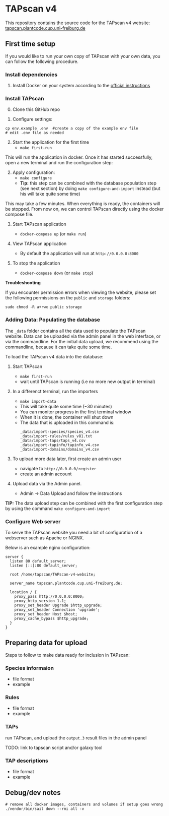 # TAPscan v4

This repository contains the source code for the TAPscan v4 website: [tapscan.plantcode.cup.uni-freiburg.de](http://tapscan.plantcode.cup.uni-freiburg.de)


## First time setup

If you would like to run your own copy of TAPscan with your own data, you can follow the following procedure.

### Install dependencies

1. Install Docker on your system according to the [official instructions](https://docs.docker.com/engine/install/)


### Install TAPscan

0. Clone this GitHub repo

1. Configure settings:

```
cp env.example .env  #create a copy of the example env file
# edit .env file as needed
```

2. Start the application for the first time
   -  `make first-run`

This will run the application in docker. Once it has started successfully,  open a new terminal and run the configuration step:

2. Apply configuration:
   - `make configure`
   - **Tip:** this step can be combined with the database population step (see next section) by doing `make configure-and-import` instead (but his will take quite some time)

This may take a few minutes. When everything is ready, the containers will be stopped. From now on, we can control TAPscan directly using the docker compose file.

3. Start TAPscan application
   - `docker-compose up` (or `make run`)

4. View  TAPscan application
   - By default the application will run at `http://0.0.0.0:8000`

5. To stop the application
   - `docker-compose down` (or `make stop`)

**Troubleshooting**

If you encounter permission errors when viewing the website, please set the following permissions on the `public` and `storage` folders:

```
sudo chmod -R a+rwx public storage
```


### Adding Data: Populating the database

The `_data` folder contains all the data used to populate the TAPscan website. Data can be uploaded via the admin panel in the web interface, or via the commandline. For the initial data upload, we recommend using the commandline, because it can take quite some time.

To load the TAPscan v4 data into the database:

1. Start TAPscan
   - `make first-run`
   - wait until TAPscan is running (i.e no more new output in terminal)

2. In a differenct terminal, run the importers
   - `make import-data`
   - This will take quite some time (~30 minutes)
   - You can monitor progress in the first terminal window
   - When it is done, the container will shut down
   - The data that is uploaded in this command is:
     ```
     _data/import-species/species_v4.csv
     _data/import-rules/rules_v81.txt
     _data/import-taps/taps_v4.csv
     _data/import-tapinfo/tapinfo_v4.csv
     _data/import-domains/domains_v4.csv
     ```

3. To upload more data later, first create an admin user
   - navigate to `http://0.0.0.0/register`
   - create an admin account

4. Upload data via the Admin panel.
   - Admin -> Data Upload and follow the instructions

**TIP:** The data upload step can be combined with the first configuration step by using the command `make configure-and-import`


### Configure Web server

To serve the TAPscan website you need a bit of configuration of a webserver such as Apache or NGINX.

Below is an example nginx configuration:

```
server {
  listen 80 default_server;
  listen [::]:80 default_server;

  root /home/tapscan/TAPscan-v4-website;

  server_name tapscan.plantcode.cup.uni-freiburg.de;

  location / {
    proxy_pass http://0.0.0.0:8000;
    proxy_http_version 1.1;
    proxy_set_header Upgrade $http_upgrade;
    proxy_set_header Connection 'upgrade';
    proxy_set_header Host $host;
    proxy_cache_bypass $http_upgrade;
  }
}
```

## Preparing data for upload

Steps to follow to make data ready for inclusion in TAPscan:

### Species informaion
- file format
- example

### Rules
- file format
- example

### TAPs


run TAPscan, and upload the `output.3` result files in the admin panel

TODO: link to tapscan script and/or galaxy tool

### TAP descriptions
- file format
- example



## Debug/dev notes

```
# remove all docker images, containers and volumes if setup goes wrong
./vendor/bin/sail down --rmi all -v
```




